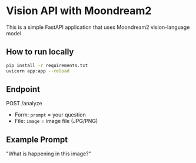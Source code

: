 # Vision API with Moondream2

This is a simple FastAPI application that uses Moondream2 vision-language model.

## How to run locally
```bash
pip install -r requirements.txt
uvicorn app:app --reload
```

## Endpoint
POST /analyze
- Form: `prompt` = your question
- File: `image` = image file (JPG/PNG)

## Example Prompt
"What is happening in this image?"
